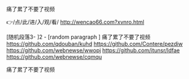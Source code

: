
痛了累了不要了视频




👉/点/此/进/入/观/看/ http://wencao66.com?xvnro.html




[随机段落3-
]2 - [random paragraph
]
痛了累了不要了视频 https://github.com/qdouban/kuhd
https://github.com/Contere/pezdiw
https://github.com/webnewse/wwopj
https://github.com/itunsr/ldfae
https://github.com/webnewse/cqmqu





痛了累了不要了视频
